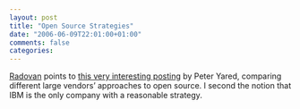 ```yaml
---
layout: post
title: "Open Source Strategies"
date: "2006-06-09T22:01:00+01:00"
comments: false
categories: 
---
```


<p><a href="http://feeds.feedburner.com/RadovanJanecekNothingImpersonal?m=217">Radovan</a> points to <a href="http://peteryared.blogspot.com/2006/05/big-company-open-source-behavior.html">this very interesting posting</a> by Peter Yared, comparing different large vendors&#8217; approaches to open source. I second the notion that IBM is the only company with a reasonable strategy.</p>


